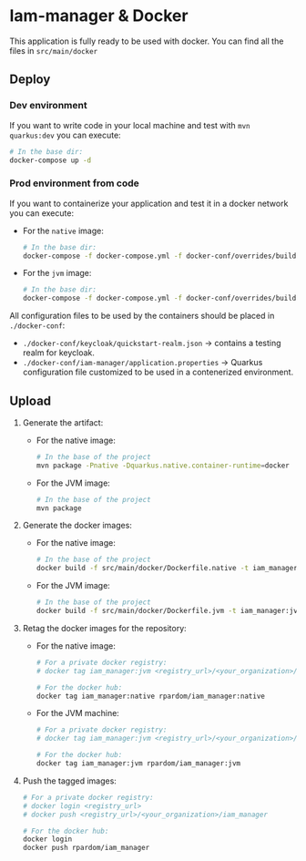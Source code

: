 
# Iam-manager & Docker

This application is fully ready to be used with docker. You can find all the files in `src/main/docker`

## Deploy

### Dev environment

If you want to write code in your local machine and test with `mvn quarkus:dev` you can execute: 

```bash
# In the base dir:
docker-compose up -d
```

### Prod environment from code

If you want to containerize your application and test it in a docker network you can execute:

* For the `native` image:

  ```bash
  # In the base dir:
  docker-compose -f docker-compose.yml -f docker-conf/overrides/build-prod-native.yml up -d
  ```

* For the `jvm` image:

  ```bash
  # In the base dir:
  docker-compose -f docker-compose.yml -f docker-conf/overrides/build-prod-jvm.yml up -d
  ```

All configuration files to be used by the containers should be placed in `./docker-conf`:

*  `./docker-conf/keycloak/quickstart-realm.json` &rarr; contains a testing realm for keycloak.
* `./docker-conf/iam-manager/application.properties` &rarr; Quarkus configuration file customized to be used in a contenerized environment.

## Upload

1. Generate the artifact:

   * For the native image:

     ```bash
     # In the base of the project
     mvn package -Pnative -Dquarkus.native.container-runtime=docker
     ```

   * For the JVM image:

     ```bash
     # In the base of the project
     mvn package
     ```

2. Generate the docker images:

   * For the native image:

     ```bash
     # In the base of the project
     docker build -f src/main/docker/Dockerfile.native -t iam_manager:native . 
     ```

   * For the JVM image:

     ```bash
     # In the base of the project
     docker build -f src/main/docker/Dockerfile.jvm -t iam_manager:jvm . 
     ```

3. Retag the docker images for the repository:

   * For the native image:

     ```bash
     # For a private docker registry:
     # docker tag iam_manager:jvm <registry_url>/<your_organization>/iam_manager:native
     
     # For the docker hub:
     docker tag iam_manager:native rpardom/iam_manager:native
     ```

   * For the JVM machine:

     ```bash
     # For a private docker registry:
     # docker tag iam_manager:jvm <registry_url>/<your_organization>/iam_manager:jvm
     
     # For the docker hub:
     docker tag iam_manager:jvm rpardom/iam_manager:jvm
     ```

4. Push the tagged images:

   ```bash
   # For a private docker registry:
   # docker login <registry_url>
   # docker push <registry_url>/<your_organization>/iam_manager
   
   # For the docker hub:
   docker login
   docker push rpardom/iam_manager
   ```